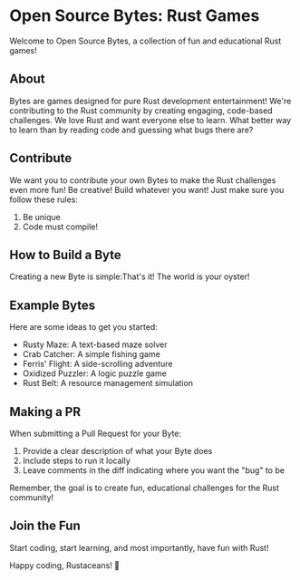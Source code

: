 # Open Source Bytes: Rust Games

Welcome to Open Source Bytes, a collection of fun and educational Rust games!

## About

Bytes are games designed for pure Rust development entertainment! We're contributing to the Rust community by creating engaging, code-based challenges. We love Rust and want everyone else to learn. What better way to learn than by reading code and guessing what bugs there are?

## Contribute

We want you to contribute your own Bytes to make the Rust challenges even more fun! Be creative! Build whatever you want! Just make sure you follow these rules:

1. Be unique
2. Code must compile!

## How to Build a Byte

Creating a new Byte is simple:That's it! The world is your oyster!

## Example Bytes

Here are some ideas to get you started:

- Rusty Maze: A text-based maze solver
- Crab Catcher: A simple fishing game
- Ferris' Flight: A side-scrolling adventure
- Oxidized Puzzler: A logic puzzle game
- Rust Belt: A resource management simulation

## Making a PR

When submitting a Pull Request for your Byte:

1. Provide a clear description of what your Byte does
2. Include steps to run it locally
3. Leave comments in the diff indicating where you want the "bug" to be

Remember, the goal is to create fun, educational challenges for the Rust community!

## Join the Fun

Start coding, start learning, and most importantly, have fun with Rust!

Happy coding, Rustaceans! 🦀